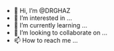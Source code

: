 - 👋 Hi, I’m @DRGHAZ
- 👀 I’m interested in ...
- 🌱 I’m currently learning ...
- 💞️ I’m looking to collaborate on ...
- 📫 How to reach me ...

<!---
DRGHAZ/DRGHAZ is a ✨ special ✨ repository because its `README.md` (this file) appears on your GitHub profile.
You can click the Preview link to take a look at your changes.
--->
